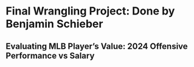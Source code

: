 # Final Wrangling Project: Done by Benjamin Schieber
## Evaluating MLB Player’s Value: 2024 Offensive Performance vs Salary 
